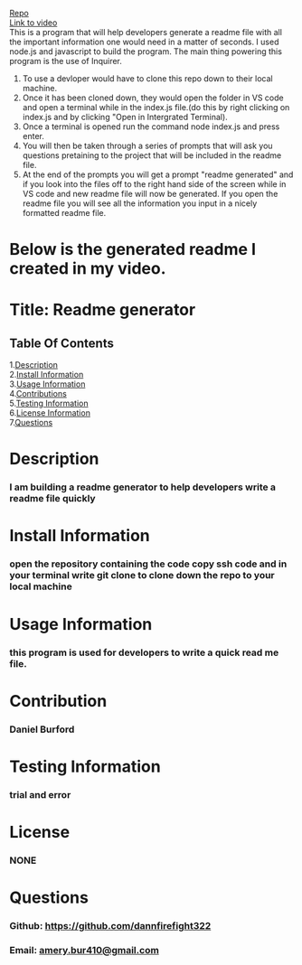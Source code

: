 [Repo](https://github.com/dannfirefight322/Readme-Generator)</br>
[Link to video](https://www.youtube.com/watch?v=CS7WbBPRj2A)</br>
This is a program that will help developers generate a readme file with all the important information one would need in a matter of seconds.
I used node.js and javascript to build the program.
The main thing powering this program is the use of Inquirer.
1. To use a devloper would have to clone this repo down to their local machine.
2. Once it has been cloned down, they would open the folder in VS code and open a terminal while in the index.js file.(do this by right clicking on index.js and by clicking "Open in Intergrated Terminal).
3. Once a terminal is opened run the command node index.js and press enter.
4. You will then be taken through a series of prompts that will ask you questions pretaining to the project that will be included in the readme file.
5. At the end of the prompts you will get a prompt "readme generated" and if you look into the files off to the right hand side of the screen while in VS code and new readme file will now be generated.
If you open the readme file you will see all the information you input in a nicely formatted readme file.
# Below is the generated readme I created in my video.
  # Title: Readme generator
  ## Table Of  Contents
  1.[Description](#desc)</br>
  2.[Install Information](#install)</br>
  3.[Usage Information](#use)</br>
  4.[Contributions](#cont)</br>
  5.[Testing Information](#test)</br>
  6.[License Information](#lic)</br>
  7.[Questions](#ques)</br> 
  # <span id="desc"></span>
  # Description
  ### I am building a readme generator to help developers write a readme file quickly
  # <span id="install"></span>
  # Install Information
  ### open the repository containing the code copy ssh code and in your terminal write git clone to clone down the repo to your local machine
  # <span id="use"></span>
  # Usage Information
  ### this program is used for developers to write a quick read me file.
  # <span id="cont"></span>
  # Contribution
  ### Daniel Burford
  # <span id="test"></span>
  # Testing Information
  ### trial and error
  # <span id="lic"></span>
  # License
  ### NONE
  # <span id="ques"></span>
  # Questions
  ### Github: https://github.com/dannfirefight322 
  ### Email: amery.bur410@gmail.com
  
  
  